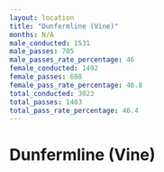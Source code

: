 ```yaml
---
layout: location
title: "Dunfermline (Vine)"
months: N/A
male_conducted: 1531
male_passes: 705
male_passes_rate_percentage: 46
female_conducted: 1492
female_passes: 698
female_pass_rate_percentage: 46.8
total_conducted: 3023
total_passes: 1403
total_pass_rate_percentage: 46.4
---
```


# Dunfermline (Vine)
